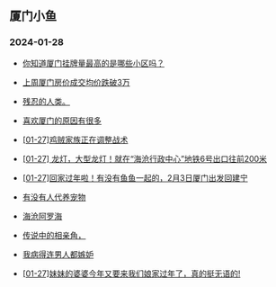 ## 厦门小鱼 
### 2024-01-28

+ [你知道厦门挂牌量最高的是哪些小区吗？](http://bbs.xmfish.com/read-htm-tid-18141004.html)

+ [上周厦门房价成交均价跌破3万](http://bbs.xmfish.com/read-htm-tid-18141109.html)

+ [残忍的人类。](http://bbs.xmfish.com/read-htm-tid-18141149.html)

+ [喜欢厦门的原因有很多](http://bbs.xmfish.com/read-htm-tid-18141034.html)

+ [[01-27]鸡贼家族正在调整战术](http://bbs.xmfish.com/read-htm-tid-18141128.html)

+ [[01-27] 龙灯，大型龙灯！就在“海沧行政中心”地铁6号出口往前200米](http://bbs.xmfish.com/read-htm-tid-18141103.html)

+ [[01-27]回家过年啦！有没有鱼鱼一起的，2月3日厦门出发回建宁](http://bbs.xmfish.com/read-htm-tid-18141088.html)

+ [有没有人代养宠物](http://bbs.xmfish.com/read-htm-tid-18141176.html)

+ [海沧阿罗海](http://bbs.xmfish.com/read-htm-tid-18141236.html)

+ [传说中的相亲角，](http://bbs.xmfish.com/read-htm-tid-18141251.html)

+ [我病得连男人都嫉妒](http://bbs.xmfish.com/read-htm-tid-18141241.html)

+ [[01-27]妹妹的婆婆今年又要来我们娘家过年了，真的挺无语的!](http://bbs.xmfish.com/read-htm-tid-18141311.html)

